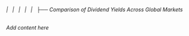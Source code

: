 ###### |   |   |   |   |   ├── Comparison of Dividend Yields Across Global Markets

*Add content here*